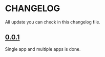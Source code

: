 # CHANGELOG 

All update you can check in this changelog file.

## [0.0.1](https://github.com/yussan/docker-nodejs-boilerplate/tree/0.0.1)

Single app and multiple apps is done.